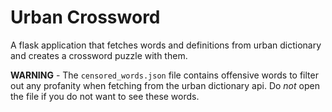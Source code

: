 # Urban Crossword
A flask application that fetches words and definitions from urban dictionary and creates a crossword puzzle with them.

**WARNING** - The `censored_words.json` file contains offensive words to filter out any profanity when fetching from the urban dictionary api. Do *not* open the file if you do not want to see these words.

